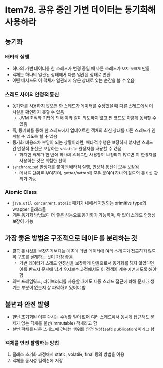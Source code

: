 # Item78. 공유 중인 가변 데이터는 동기화해 사용하라

## 동기화

### 배타적 실행

- 하나의 가변 데이터를 한 스레드가 변경 중일 때 다른 스레드가 `보지 못하게` 만듦
- 객체는 하나의 일관된 상태에서 다른 일관된 상태로 변환
- 어떤 메서드도 이 객체가 일관되지 않은 상태로 있는 순간을 볼 수 없음

### 스레드 사이의 안정적 통신

- 동기화를 사용하지 않으면 한 스레드가 데이터를 수정했을 때 다른 스레드에서 이 사실을 확인하지 못할 수 있음
    - JVM 최적화 기법에 의해 이와 같이 의도하지 않고 짠 코드도 이렇게 동작할 수 있음
- 즉, 동기화를 통해 한 스레드에서 업데이트한 객체의 최신 상태를 다른 스레드가 인지할 수 있도록 할 수 있음
- 동기화 비용조차 부담이 되는 상황이라면, 배타적 수행은 보장하지 않지만 스레드 간 안정적 통신은 보장하는 `volatile` 한정자를 사용할 수 있음
    - 하지만 객체가 한 번에 하나의 스레드만 사용함이 보장되지 않으면 이 한정자를 사용하는 것은 위험한 선택
- `synchronized` 한정자를 붙이면 배타적 실행, 안정적 통신이 모두 보장됨
    - 메서드 단위로 부여하며, getter/setter에 모두 붙여야 하나의 필드의 동시성 관리가 가능

### Atomic Class

- `java.util.concurrent.atomic` 패키지 내에서 지원되는 primitive type의 wrapper 클래스들
- 기존 동기화 방법보다 더 좋은 성능으로 동기화가 가능하며, 락 없이 스레드 안정성 보장이 가능

## 가장 좋은 방법은 구조적으로 데이터를 분리하는 것

- 결국 동시성을 보장하기보다는 애초에 가변 데이터에 여러 스레드가 접근하지 않도록 구조를 설계하는 것이 가장 좋음
    - 가변 데이터가 스레드 안정성을 보장하게 만듦으로서 동기화를 하지 않았다면 이를 반드시 문서에 남겨 유지보수 과정에서도 이 정책이 계속 지켜지도록 해야 함
- 외부 프레임워크, 라이브러리를 사용할 때에도 다중 스레드 접근에 의해 문제가 생기는 부분이 없는지 잘 파악하고 있어야 함

## 불변과 안전 발행

- 한번 초기화된 이후 다시는 수정할 일이 없어 여러 스레드에서 동시에 접근해도 문제가 없는 객체를 불변(immutable) 객체라고 함
- 불변 객체를 다른 스레드에 건네는 행위를 안전 발행(safe publication)이라고 함

### 객체를 안전 발행하는 방법

1. 클래스 초기화 과정에서 static, volatile, final 등의 방법을 이용
2. 객체를 동시성 컬렉션에 저장
